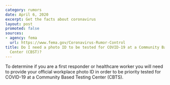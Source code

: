 ```yaml
---
category: rumors
date: April 6, 2020
excerpt: Get the facts about coronavirus
layout: post
promoted: false
sources:
- agency: fema
  url: https://www.fema.gov/Coronavirus-Rumor-Control
title: Do I need a photo ID to be tested for COVID-19 at a Community Based Testing
  Center (CBST)?
---
```


To determine if you are a first responder or healthcare worker you will need to provide your official workplace photo ID in order to be priority tested for COVID-19 at a Community Based Testing Center (CBTS).